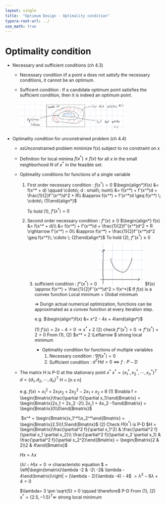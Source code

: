 ```yaml
---
layout: single
title:  "Optimum Design - Optimality condition"
typora-root-url: ../
use_math: true
---
```


# Optimality condition

- Necessary and sufficient conditions (ch 4.3)

  - Necessary condition	iif	a point a does not satisfy the necessary conditions, it cannot be an optimum.

  - Sufficent condition : If a candidate optimum point satisfies the sufficient condition, then it is indeed an optimum point.

    <img src="/images/2023-09-11-Optimum Design 0911/09111.png" alt="09111" style="zoom: 33%;" />

- Optimality condition for unconstrained problem (ch 4.4)

  - ssUnconstrained problem
    minimize f(x) subject to no constraint on x

  - Definition for local minima
    $f(x^*) \leq f(x)$ for all $x$ in the small neighborhood $N$ of $x^*$ in the feasible set.

    

  - Optimality conditions for functions of a single variable

    1. First order necessary condition : $f(x^*) = 0$
       $\begin{align*}f(x) &= f(x^* + d) \qquad \cdots\; d : small\; num\\
       &= f(x^*) + f'(x^*)d + \frac{1}{2}f''(x^*)d^2 + R\\
       &\approx f(x^*) + f'(x^*)d \geq f(x^*) \; \cdots\; (1)\end{align*}$


       To hold (1), $f'(x^*) = 0$
    
    2. Second order necessary condition : $f''(x) \geq 0$
       $\begin{align*} f(x) &= f(x^* + d)\\
       &= f(x^*) + f'(x^*)d + \frac{1}{2}f''(x^*)d^2 + R \rightarrow f'(x^*) = 0\\
       &\approx f(x^*) + \frac{1}{2}f''(x^*)d^2 \geq f(x^*)\; \cdots \; (2)\end{align*}$
       To hold (2), $f''(x^*) \geq 0$
    
       3. sufficient condition : $f''(x^*) > 0$
          <img src="/images/2023-09-11-Optimum Design 0911/09115.png" alt="09115" style="zoom:33%;" />
          $f(x) \approx f(x^*) + \frac{1}{2}f''(x^*)d^2 > f(x^*)$
          If $f(x)$ is a convex function
          Local minimum = Global minimum
    
          $\Rightarrow$ Durign actual numerical optimization, functions can be approximated as a convex function at every iteration step.
    
          e.g. $\begin{align*}f(x) &= x^2 - 4x + 4\end{align*}$
    
          (1) $f'(x) = 2x-4 =0 \rightarrow x^* + 2$
          (2) check $f''(x^*) > 0 \rightarrow f''(x^*)=2 > 0$
          From (1), (2) 	$x^* = 2 \Leftarrow $  strong local minimum
    
          - Optimality condition for functions of multiple variables
            1. Necessary condition : $\nabla f(x^*) = 0$
            2. Sufficient condition : $d^THd > 0 \Leftrightarrow f : P-D$ 

  


  - The matrix H is P-D at the stationary point $x^*$
    $x^* = \{x_1^*, x_2^*, \cdots, x_n^*\}^T$
    $d = \{d_1,d_2,\cdots,d_n\}^T$
    $H$ = [n x n]

    e.g. $f(x) = x_1^2 + 2x_1x_2 + 2x_2^2 -2x_1+x_2+8$
    (1) $\nabla f = \begin{Bmatrix}\frac{\partial f}{\partial x_1}\end{Bmatrix} =
    \begin{Bmatrix}2x_1 + 2x_2 -2\\
    2x_1 + 4x_2 -1\end{Bmatrix} = \begin{Bmatrix}0\\0\end{Bmatrix}$

    ​		$x^* = \begin{Bmatrix}x_1^*\\x_2^*\end{Bmatrix} = \begin{Bmatrix}2.5\\1.5\end{Bmatrix}$
    (2) Check $H(x^*)$ is P-D
    $H = \begin{Bmatrix}\frac{\partial^2 f}{\partial x_1^2} 
    & \frac{\partial^2 f}{\partial x_1 \partial x_2}\\
    \frac{\partial^2 f}{\partial x_2 \partial x_1} & \frac{\partial^2 f}{\partial x_2^2}\end{Bmatrix} = \begin{Bmatrix}2 & 2\\2 & 4\end{Bmatrix}$

    $Hx = \lambda x$

    $(\lambda I - H)x = 0$   -> characteristic equation
    $ = \left|\begin{bmatrix}\lambda -2 & -2\\
    -2&  \lambda - 4\end{bmatrix}\right| = (\lambda - 2)(\lambda -4) - 4$
    $= \lambda^2 -6\lambda +4 = 0$

    $\lambda= 3 \pm \sqrt{5} > 0 \qquad \therefore$  P-D
    From (1), (2) $x^* = \{2.5, -1.5\}^T \Leftarrow$ strong local minimum

